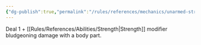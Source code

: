 ```yaml
---
{"dg-publish":true,"permalink":"/rules/references/mechanics/unarmed-strike/"}
---
```


Deal 1 + [[Rules/References/Abilities/Strength\|Strength]] modifier bludgeoning damage with a body part.